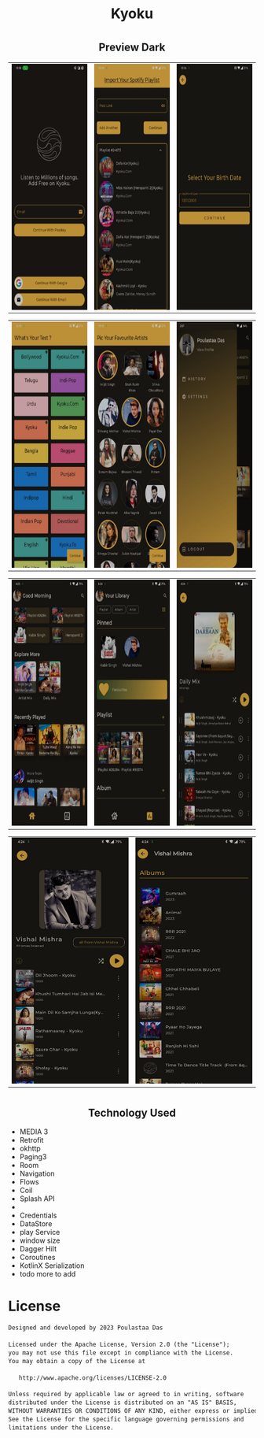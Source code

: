 # <h1 align="center">Kyoku</h>

# <h2 align="center">Preview Dark</h2>

<table>
  <tr>
    <td>
      <img src="https://github.com/POULASTAAdAS/Music-Streaming-App/blob/main/screenShorts/Auth.jpg" width="250" height="500">
    </td>
    <td>
      <img src="https://github.com/POULASTAAdAS/Music-Streaming-App/blob/main/screenShorts/adding%20spotify%20playlist.jpg" width="250" height="500">
    </td>
    <td>
      <img src="https://github.com/POULASTAAdAS/Music-Streaming-App/blob/main/screenShorts/set%20b'date.jpg" width="250" height="500">
    </td>
  </tr>
</table>

<table>
  <tr>
    <td>
      <img src="https://github.com/POULASTAAdAS/Music-Streaming-App/blob/main/screenShorts/select%20genre.jpg" width="250" height="500">
    </td>
    <td>
      <img src="https://github.com/POULASTAAdAS/Music-Streaming-App/blob/main/screenShorts/select%20artist.jpg" width="250" height="500">
    </td>
    <td>
      <img src="https://github.com/POULASTAAdAS/Music-Streaming-App/blob/main/screenShorts/Navigation.jpg" width="250" height="500">
    </td>
    
  </tr>
</table>

<table>
  <tr>
    <td>
      <img src="https://github.com/POULASTAAdAS/Music-Streaming-App/blob/main/screenShorts/Home.jpg" width="250" height="500">
    </td>
    <td>
      <img src="https://github.com/POULASTAAdAS/Music-Streaming-App/blob/main/screenShorts/Library.jpg" width="250" height="500">
    </td>
    <td>
      <img src="https://github.com/POULASTAAdAS/Music-Streaming-App/blob/main/screenShorts/Daily%20Mix.jpg" width="250" height="500">
    </td>
  </tr>
</table>

<table>
  <tr>
    <td>
      <img src="https://github.com/POULASTAAdAS/Music-Streaming-App/blob/main/screenShorts/Artist.jpg" width="250" height="500">
    </td>
    <td>
      <img src="https://github.com/POULASTAAdAS/Music-Streaming-App/blob/main/screenShorts/All%20from%20Artist.jpg" width="250" height="500">
    </td>
  </tr>
</table>

# <h2 align="center">Technology Used</h2>

- MEDIA 3
- Retrofit
- okhttp
- Paging3
- Room
- Navigation
- Flows
- Coil
- Splash API
-
- Credentials
- DataStore
- play Service
- window size
- Dagger Hilt
- Coroutines
- KotlinX Serialization
- todo more to add

# License

```xml
Designed and developed by 2023 Poulastaa Das

Licensed under the Apache License, Version 2.0 (the "License");
you may not use this file except in compliance with the License.
You may obtain a copy of the License at

   http://www.apache.org/licenses/LICENSE-2.0

Unless required by applicable law or agreed to in writing, software
distributed under the License is distributed on an "AS IS" BASIS,
WITHOUT WARRANTIES OR CONDITIONS OF ANY KIND, either express or implied.
See the License for the specific language governing permissions and
limitations under the License.
```
